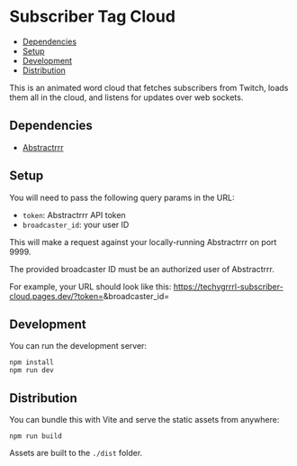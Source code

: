 # Subscriber Tag Cloud

- [Dependencies](#dependencies)
- [Setup](#setup)
- [Development](#development)
- [Distribution](#distribution)


This is an animated word cloud that fetches subscribers from Twitch, loads them all in the cloud, and listens for updates over web sockets.


## Dependencies

- [Abstractrrr](https://github.com/techygrrrl/abstractrrr)


## Setup

You will need to pass the following query params in the URL:

- `token`: Abstractrrr API token
- `broadcaster_id`: your user ID

This will make a request against your locally-running Abstractrrr on port 9999.

The provided broadcaster ID must be an authorized user of Abstractrrr.

For example, your URL should look like this: https://techygrrrl-subscriber-cloud.pages.dev/?token=<token>&broadcaster_id=<id>


## Development

You can run the development server:

    npm install
    npm run dev


## Distribution

You can bundle this with Vite and serve the static assets from anywhere:

    npm run build

Assets are built to the `./dist` folder.
